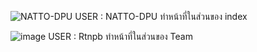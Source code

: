 ![NATTO-DPU](https://github.com/NATTO-DPU/DPU_CE341_Team_HTML/assets/144225177/c1f83866-0127-4380-b778-7ea212d39ab9)
USER : NATTO-DPU
ทำหน้าที่ในส่วนของ index


![image](https://github.com/NATTO-DPU/DPU_CE341_Team_HTML/assets/143697130/99f6b6c0-f3c2-4b24-a785-e868aa504379)
USER : Rtnpb
ทำหน้าที่ในส่วนของ Team
